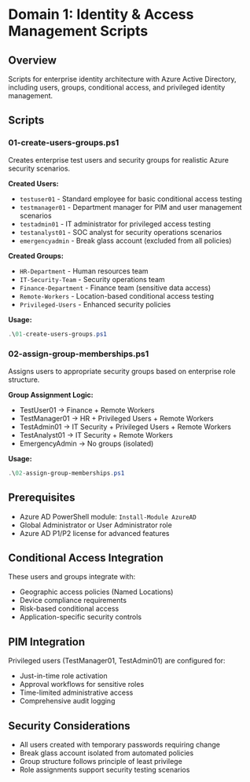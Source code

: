 # Domain 1: Identity & Access Management Scripts

## Overview
Scripts for enterprise identity architecture with Azure Active Directory, including users, groups, conditional access, and privileged identity management.

## Scripts

### 01-create-users-groups.ps1
Creates enterprise test users and security groups for realistic Azure security scenarios.

**Created Users:**
- `testuser01` - Standard employee for basic conditional access testing
- `testmanager01` - Department manager for PIM and user management scenarios
- `testadmin01` - IT administrator for privileged access testing
- `testanalyst01` - SOC analyst for security operations scenarios  
- `emergencyadmin` - Break glass account (excluded from all policies)

**Created Groups:**
- `HR-Department` - Human resources team
- `IT-Security-Team` - Security operations team
- `Finance-Department` - Finance team (sensitive data access)
- `Remote-Workers` - Location-based conditional access testing
- `Privileged-Users` - Enhanced security policies

**Usage:**
```powershell
.\01-create-users-groups.ps1
```

### 02-assign-group-memberships.ps1
Assigns users to appropriate security groups based on enterprise role structure.

**Group Assignment Logic:**
- TestUser01 → Finance + Remote Workers
- TestManager01 → HR + Privileged Users + Remote Workers
- TestAdmin01 → IT Security + Privileged Users + Remote Workers  
- TestAnalyst01 → IT Security + Remote Workers
- EmergencyAdmin → No groups (isolated)

**Usage:**
```powershell
.\02-assign-group-memberships.ps1
```

## Prerequisites
- Azure AD PowerShell module: `Install-Module AzureAD`
- Global Administrator or User Administrator role
- Azure AD P1/P2 license for advanced features

## Conditional Access Integration
These users and groups integrate with:
- Geographic access policies (Named Locations)
- Device compliance requirements
- Risk-based conditional access
- Application-specific security controls

## PIM Integration  
Privileged users (TestManager01, TestAdmin01) are configured for:
- Just-in-time role activation
- Approval workflows for sensitive roles
- Time-limited administrative access
- Comprehensive audit logging

## Security Considerations
- All users created with temporary passwords requiring change
- Break glass account isolated from automated policies
- Group structure follows principle of least privilege
- Role assignments support security testing scenarios